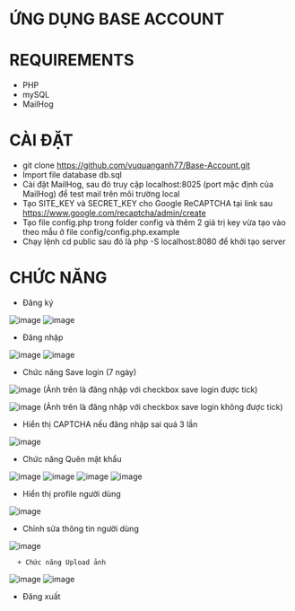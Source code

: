 # ỨNG DỤNG BASE ACCOUNT

# REQUIREMENTS
- PHP
- mySQL
- MailHog

# CÀI ĐẶT
- git clone https://github.com/vuquanganh77/Base-Account.git
- Import file database db.sql
- Cài đặt MailHog, sau đó truy cập localhost:8025 (port mặc định của MailHog) để test mail trên môi trường local
- Tạo SITE_KEY và SECRET_KEY cho Google ReCAPTCHA tại link sau https://www.google.com/recaptcha/admin/create
- Tạo file config.php trong folder config và thêm 2 giá trị key vừa tạo vào theo mẫu ở file config/config.php.example
- Chạy lệnh cd public sau đó là php -S localhost:8080 để khởi tạo server

# CHỨC NĂNG
- Đăng ký
  
![image](https://github.com/vuquanganh77/Base-Account/assets/55951091/1132ee3f-2ab9-4721-86f5-3a96517ecff0)
![image](https://github.com/vuquanganh77/Base-Account/assets/55951091/91db2af2-f984-4ebb-a788-c26e9d7f6841)

- Đăng nhập
  
![image](https://github.com/vuquanganh77/Base-Account/assets/55951091/3b77b84d-2c62-49fa-96fb-d56396c9e374)
![image](https://github.com/vuquanganh77/Base-Account/assets/55951091/26ec6d79-416b-4089-ba43-4bf6b7d4d58f)

- Chức năng Save login (7 ngày)

![image](https://github.com/vuquanganh77/Base-Account/assets/55951091/9dc3e200-f239-4fd5-a425-844a29fbeb7e)
(Ảnh trên là đăng nhập với checkbox save login được tick)

![image](https://github.com/vuquanganh77/Base-Account/assets/55951091/8522d6d1-976c-4af2-a7c7-225abc06d4a8)
(Ảnh trên là đăng nhập với checkbox save login không được tick)

- Hiển thị CAPTCHA nếu đăng nhập sai quá 3 lần
  
![image](https://github.com/vuquanganh77/Base-Account/assets/55951091/ef052751-2ff8-41cd-b2b1-93c992261314)

- Chức năng Quên mật khẩu
  
![image](https://github.com/vuquanganh77/Base-Account/assets/55951091/49dd7a13-06dc-4fff-8c64-37a80b6de355)
![image](https://github.com/vuquanganh77/Base-Account/assets/55951091/4de4fad4-f9c4-46ca-9722-72428c5be8e3)
![image](https://github.com/vuquanganh77/Base-Account/assets/55951091/ad9b31b3-e211-4a91-a81e-46f23666dc9c)
![image](https://github.com/vuquanganh77/Base-Account/assets/55951091/24e2eae3-0709-4486-a16d-7367d289f621)


- Hiển thị profile người dùng
  
![image](https://github.com/vuquanganh77/Base-Account/assets/55951091/d22616ed-ef76-4ae3-acf5-e05dc2b3934f)

- Chỉnh sửa thông tin người dùng
  
![image](https://github.com/vuquanganh77/Base-Account/assets/55951091/119bdc6e-ec89-4bbc-a2fb-c0c32904c82c)

      + Chức năng Upload ảnh
  
  ![image](https://github.com/vuquanganh77/Base-Account/assets/55951091/64da2656-5d37-4769-ae82-3ea49cbda0e2)
  ![image](https://github.com/vuquanganh77/Base-Account/assets/55951091/edf373d5-2d49-4029-bfb9-567e3b668c01)

- Đăng xuất
